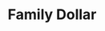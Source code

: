 ---
title: "Family Dollar"
url: /chicago/family-dollar-south-kedzie-avenue-3/
shop: variety store
---